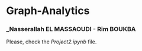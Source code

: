 # Graph-Analytics
### _Nasserallah EL MASSAOUDI - Rim BOUKBA
Please, check the _Project2.ipynb_ file.
